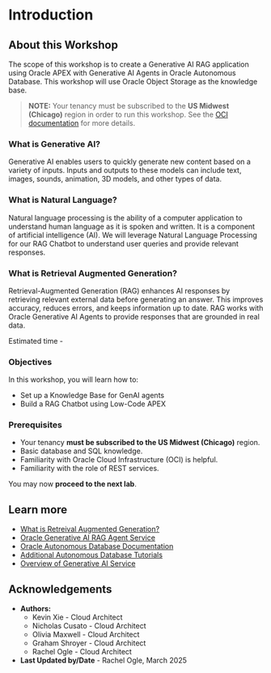 # Introduction

## About this Workshop
The scope of this workshop is to create a Generative AI RAG application using Oracle APEX with Generative AI Agents in Oracle Autonomous Database. This workshop will use Oracle Object Storage as the knowledge base. 

> **NOTE:** Your tenancy must be subscribed to the **US Midwest (Chicago)** region in order to run this workshop. See the [OCI documentation](https://docs.oracle.com/en-us/iaas/Content/Identity/Tasks/managingregions.htm) for more details.

### What is Generative AI?

Generative AI enables users to quickly generate new content based on a variety of inputs. Inputs and outputs to these models can include text, images, sounds, animation, 3D models, and other types of data.

### What is Natural Language?

Natural language processing is the ability of a computer application to understand human language as it is spoken and written. It is a component of artificial intelligence (AI). We will leverage Natural Language Processing for our RAG Chatbot to understand user queries and provide relevant responses.

### What is Retrieval Augmented Generation?

Retrieval-Augmented Generation (RAG) enhances AI responses by retrieving relevant external data before generating an answer. This improves accuracy, reduces errors, and keeps information up to date. RAG works with Oracle Generative AI Agents to provide responses that are grounded in real data.

Estimated time - 

### Objectives

In this workshop, you will learn how to:

* Set up a Knowledge Base for GenAI agents
* Build a RAG Chatbot using Low-Code APEX

### Prerequisites

* Your tenancy **must be subscribed to the US Midwest (Chicago)** region.
* Basic database and SQL knowledge.
* Familiarity with Oracle Cloud Infrastructure (OCI) is helpful.
* Familiarity with the role of REST services.

You may now **proceed to the next lab**.

## Learn more

* [What is Retreival Augmented Generation?](https://www.oracle.com/artificial-intelligence/generative-ai/retrieval-augmented-generation-rag/)
* [Oracle Generative AI RAG Agent Service](https://blogs.oracle.com/ai-and-datascience/post/oci-generative-ai-agents-rag-service)
* [Oracle Autonomous Database Documentation](https://docs.oracle.com/en/cloud/paas/autonomous-data-warehouse-cloud/index.html)
* [Additional Autonomous Database Tutorials](https://docs.oracle.com/en/cloud/paas/autonomous-data-warehouse-cloud/tutorials.html)
* [Overview of Generative AI Service](https://docs.oracle.com/en-us/iaas/Content/generative-ai/overview.html)


## Acknowledgements


* **Authors:**
	* Kevin Xie - Cloud Architect
	* Nicholas Cusato - Cloud Architect
	* Olivia Maxwell - Cloud Architect
	* Graham Shroyer - Cloud Architect
	* Rachel Ogle - Cloud Architect
* **Last Updated by/Date** - Rachel Ogle, March 2025
